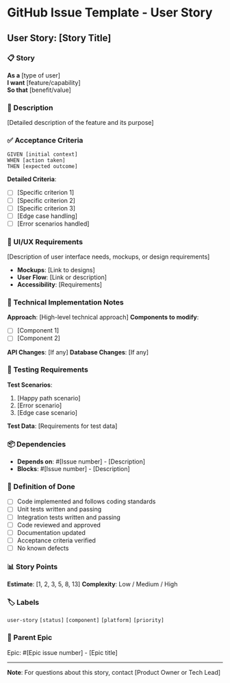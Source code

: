 # GitHub Issue Template - User Story

## User Story: [Story Title]

### 📋 Story
**As a** [type of user]  
**I want** [feature/capability]  
**So that** [benefit/value]

### 📝 Description
[Detailed description of the feature and its purpose]

### ✅ Acceptance Criteria
```gherkin
GIVEN [initial context]
WHEN [action taken]
THEN [expected outcome]
```

**Detailed Criteria**:
- [ ] [Specific criterion 1]
- [ ] [Specific criterion 2]
- [ ] [Specific criterion 3]
- [ ] [Edge case handling]
- [ ] [Error scenarios handled]

### 🎨 UI/UX Requirements
[Description of user interface needs, mockups, or design requirements]
- **Mockups**: [Link to designs]
- **User Flow**: [Link or description]
- **Accessibility**: [Requirements]

### 🔧 Technical Implementation Notes
**Approach**: [High-level technical approach]
**Components to modify**:
- [ ] [Component 1]
- [ ] [Component 2]

**API Changes**: [If any]
**Database Changes**: [If any]

### 🧪 Testing Requirements
**Test Scenarios**:
1. [Happy path scenario]
2. [Error scenario]
3. [Edge case scenario]

**Test Data**: [Requirements for test data]

### 📦 Dependencies
- **Depends on**: #[Issue number] - [Description]
- **Blocks**: #[Issue number] - [Description]

### 📏 Definition of Done
- [ ] Code implemented and follows coding standards
- [ ] Unit tests written and passing
- [ ] Integration tests written and passing
- [ ] Code reviewed and approved
- [ ] Documentation updated
- [ ] Acceptance criteria verified
- [ ] No known defects

### 📊 Story Points
**Estimate**: [1, 2, 3, 5, 8, 13]
**Complexity**: Low / Medium / High

### 🏷️ Labels
`user-story` `[status]` `[component]` `[platform]` `[priority]`

### 🔗 Parent Epic
Epic: #[Epic issue number] - [Epic title]

---
**Note**: For questions about this story, contact [Product Owner or Tech Lead]